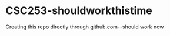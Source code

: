 CSC253-shouldworkthistime
=========================

Creating this repo directly through github.com--should work now
